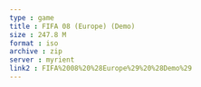 ```yaml
---
type : game
title : FIFA 08 (Europe) (Demo)
size : 247.8 M
format : iso
archive : zip
server : myrient
link2 : FIFA%2008%20%28Europe%29%20%28Demo%29
---
```

